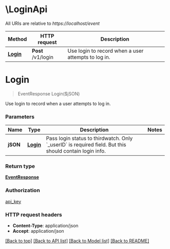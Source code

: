 # \LoginApi

All URIs are relative to *https://localhost/event*

Method | HTTP request | Description
------------- | ------------- | -------------
[**Login**](LoginApi.md#Login) | **Post** /v1/login | Use login to record when a user attempts to log in.


# **Login**
> EventResponse Login($jSON)

Use login to record when a user attempts to log in.


### Parameters

Name | Type | Description  | Notes
------------- | ------------- | ------------- | -------------
 **jSON** | [**Login**](Login.md)| Pass login status to thirdwatch. Only &#x60;_userID&#x60; is required field. But this should contain login info. | 

### Return type

[**EventResponse**](EventResponse.md)

### Authorization

[api_key](../README.md#api_key)

### HTTP request headers

 - **Content-Type**: application/json
 - **Accept**: application/json

[[Back to top]](#) [[Back to API list]](../README.md#documentation-for-api-endpoints) [[Back to Model list]](../README.md#documentation-for-models) [[Back to README]](../README.md)


